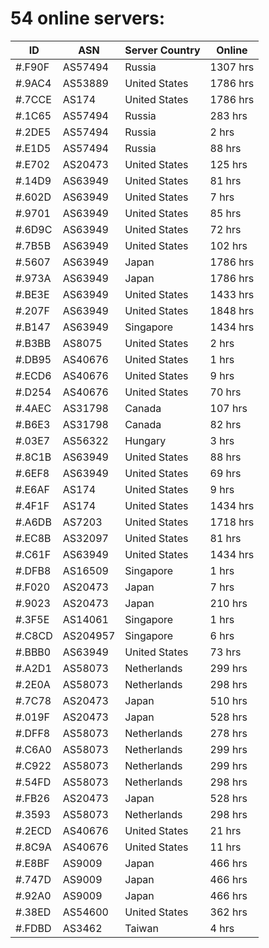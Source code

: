 # 54 online servers:

| ID | ASN | Server Country | Online |
| ------ | ------ | ------ | ------ |
| #.F90F | AS57494 | Russia | 1307 hrs |
| #.9AC4 | AS53889 | United States | 1786 hrs |
| #.7CCE | AS174 | United States | 1786 hrs |
| #.1C65 | AS57494 | Russia | 283 hrs |
| #.2DE5 | AS57494 | Russia | 2 hrs |
| #.E1D5 | AS57494 | Russia | 88 hrs |
| #.E702 | AS20473 | United States | 125 hrs |
| #.14D9 | AS63949 | United States | 81 hrs |
| #.602D | AS63949 | United States | 7 hrs |
| #.9701 | AS63949 | United States | 85 hrs |
| #.6D9C | AS63949 | United States | 72 hrs |
| #.7B5B | AS63949 | United States | 102 hrs |
| #.5607 | AS63949 | Japan | 1786 hrs |
| #.973A | AS63949 | Japan | 1786 hrs |
| #.BE3E | AS63949 | United States | 1433 hrs |
| #.207F | AS63949 | United States | 1848 hrs |
| #.B147 | AS63949 | Singapore | 1434 hrs |
| #.B3BB | AS8075 | United States | 2 hrs |
| #.DB95 | AS40676 | United States | 1 hrs |
| #.ECD6 | AS40676 | United States | 9 hrs |
| #.D254 | AS40676 | United States | 70 hrs |
| #.4AEC | AS31798 | Canada | 107 hrs |
| #.B6E3 | AS31798 | Canada | 82 hrs |
| #.03E7 | AS56322 | Hungary | 3 hrs |
| #.8C1B | AS63949 | United States | 88 hrs |
| #.6EF8 | AS63949 | United States | 69 hrs |
| #.E6AF | AS174 | United States | 9 hrs |
| #.4F1F | AS174 | United States | 1434 hrs |
| #.A6DB | AS7203 | United States | 1718 hrs |
| #.EC8B | AS32097 | United States | 81 hrs |
| #.C61F | AS63949 | United States | 1434 hrs |
| #.DFB8 | AS16509 | Singapore | 1 hrs |
| #.F020 | AS20473 | Japan | 7 hrs |
| #.9023 | AS20473 | Japan | 210 hrs |
| #.3F5E | AS14061 | Singapore | 1 hrs |
| #.C8CD | AS204957 | Singapore | 6 hrs |
| #.BBB0 | AS63949 | United States | 73 hrs |
| #.A2D1 | AS58073 | Netherlands | 299 hrs |
| #.2E0A | AS58073 | Netherlands | 298 hrs |
| #.7C78 | AS20473 | Japan | 510 hrs |
| #.019F | AS20473 | Japan | 528 hrs |
| #.DFF8 | AS58073 | Netherlands | 278 hrs |
| #.C6A0 | AS58073 | Netherlands | 299 hrs |
| #.C922 | AS58073 | Netherlands | 299 hrs |
| #.54FD | AS58073 | Netherlands | 298 hrs |
| #.FB26 | AS20473 | Japan | 528 hrs |
| #.3593 | AS58073 | Netherlands | 298 hrs |
| #.2ECD | AS40676 | United States | 21 hrs |
| #.8C9A | AS40676 | United States | 11 hrs |
| #.E8BF | AS9009 | Japan | 466 hrs |
| #.747D | AS9009 | Japan | 466 hrs |
| #.92A0 | AS9009 | Japan | 466 hrs |
| #.38ED | AS54600 | United States | 362 hrs |
| #.FDBD | AS3462 | Taiwan | 4 hrs |

